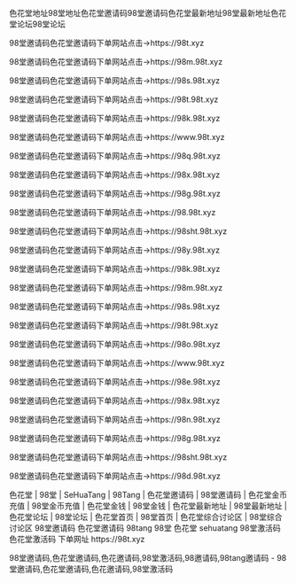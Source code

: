 色花堂地址98堂地址色花堂邀请码98堂邀请码色花堂最新地址98堂最新地址色花堂论坛98堂论坛
<p>98堂邀请码色花堂邀请码下单网站点击→https://98t.xyz</p>
<p>98堂邀请码色花堂邀请码下单网站点击→https://98m.98t.xyz</p>
<p>98堂邀请码色花堂邀请码下单网站点击→https://98s.98t.xyz</p>
<p>98堂邀请码色花堂邀请码下单网站点击→https://98t.98t.xyz</p>
<p>98堂邀请码色花堂邀请码下单网站点击→https://98k.98t.xyz</p>
<p>98堂邀请码色花堂邀请码下单网站点击→https://www.98t.xyz</p>
<p>98堂邀请码色花堂邀请码下单网站点击→https://98q.98t.xyz</p>
<p>98堂邀请码色花堂邀请码下单网站点击→https://98x.98t.xyz</p>
<p>98堂邀请码色花堂邀请码下单网站点击→https://98g.98t.xyz</p>
<p>98堂邀请码色花堂邀请码下单网站点击→https://98.98t.xyz</p>
<p>98堂邀请码色花堂邀请码下单网站点击→https://98sht.98t.xyz</p>
<p>98堂邀请码色花堂邀请码下单网站点击→https://98y.98t.xyz</p>
<p>98堂邀请码色花堂邀请码下单网站点击→https://98k.98t.xyz</p>
<p>98堂邀请码色花堂邀请码下单网站点击→https://98m.98t.xyz</p>
<p>98堂邀请码色花堂邀请码下单网站点击→https://98s.98t.xyz</p>
<p>98堂邀请码色花堂邀请码下单网站点击→https://98t.98t.xyz</p>
<p>98堂邀请码色花堂邀请码下单网站点击→https://98o.98t.xyz</p>
<p>98堂邀请码色花堂邀请码下单网站点击→https://www.98t.xyz</p>
<p>98堂邀请码色花堂邀请码下单网站点击→https://98e.98t.xyz</p>
<p>98堂邀请码色花堂邀请码下单网站点击→https://98x.98t.xyz</p>
<p>98堂邀请码色花堂邀请码下单网站点击→https://98n.98t.xyz</p>
<p>98堂邀请码色花堂邀请码下单网站点击→https://98g.98t.xyz</p>
<p>98堂邀请码色花堂邀请码下单网站点击→https://98sht.98t.xyz</p>
<p>98堂邀请码色花堂邀请码下单网站点击→https://98d.98t.xyz</p>


<p>色花堂 | 98堂 | SeHuaTang | 98Tang | 色花堂邀请码 | 98堂邀请码 | 色花堂金币充值 | 98堂金币充值 | 色花堂金钱 | 98堂金钱 | 色花堂最新地址 | 98堂最新地址 | 色花堂论坛 | 98堂论坛 | 色花堂首页 | 98堂首页 | 色花堂综合讨论区 | 98堂综合讨论区
98堂邀请码 色花堂邀请码 98tang 98堂 色花堂 sehuatang 98堂激活码 色花堂激活码 下单网址 https://98t.xyz</p>
<p>98堂邀请码,色花堂邀请码,色花邀请码,98堂激活码,98邀请码,98tang邀请码 - 98堂邀请码,色花堂邀请码,色花邀请码,98堂激活码</p>

